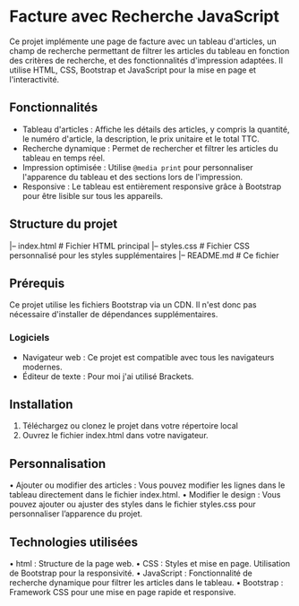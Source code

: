 
# Facture avec Recherche JavaScript

Ce projet implémente une page de facture avec un tableau d'articles, un champ de recherche permettant de filtrer les articles du tableau en fonction des critères de recherche, et des fonctionnalités d'impression adaptées. Il utilise HTML, CSS, Bootstrap et JavaScript pour la mise en page et l'interactivité.
## Fonctionnalités

- Tableau d'articles : Affiche les détails des articles, y compris la quantité, le numéro d'article, la description, le prix unitaire et le total TTC.
- Recherche dynamique : Permet de rechercher et filtrer les articles du tableau en temps réel.
- Impression optimisée : Utilise `@media print` pour personnaliser l'apparence du tableau et des sections lors de l'impression.
- Responsive : Le tableau est entièrement responsive grâce à Bootstrap pour être lisible sur tous les appareils.

## Structure du projet
|– index.html         # Fichier HTML principal
|– styles.css         # Fichier CSS personnalisé pour les styles supplémentaires
|– README.md          # Ce fichier

## Prérequis

Ce projet utilise les fichiers Bootstrap via un CDN. Il n'est donc pas nécessaire d'installer de dépendances supplémentaires.

### Logiciels

- Navigateur web : Ce projet est compatible avec tous les navigateurs modernes.
- Éditeur de texte : Pour moi j'ai utilisé Brackets.

## Installation

1. Téléchargez ou clonez le projet dans votre répertoire local
2. Ouvrez le fichier index.html dans votre navigateur.

## Personnalisation

•	Ajouter ou modifier des articles : Vous pouvez modifier les lignes dans le tableau directement dans le fichier index.html.
•	Modifier le design : Vous pouvez ajouter ou ajuster des styles dans le fichier styles.css pour personnaliser l’apparence du projet.

## Technologies utilisées

  • html : Structure de la page web.
	• CSS : Styles et mise en page. Utilisation de Bootstrap pour la responsivité.
	•	JavaScript : Fonctionnalité de recherche dynamique pour filtrer les articles dans le tableau.
	•	Bootstrap : Framework CSS pour une mise en page rapide et responsive.
